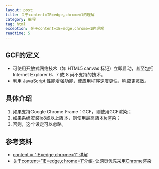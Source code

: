 ```yaml
---
layout: post
title: 关于content=IE=edge,chrome=1的理解
category: 编程
tag: html
exception: 关于content=IE=edge,chrome=1的理解
readtime: 5
---
```

## GCF的定义
* 可使用开放式网络技术（如 HTML5 canvas 标记）立即启动，甚至包括 Internet Explorer 6、7 或 8 尚不支持的技术。
* 利用 JavaScript 性能增强功能，使应用程序速度更快，响应更灵敏。

## 具体介绍
1. 如果支持Google Chrome Frame：GCF，则使用GCF渲染；
2. 如果系统安装ie8或以上版本，则使用最高版本ie渲染；
3. 否则，这个设定可以忽略。

## 参考资料
* [content = "IE=edge,chrome=1" 详解](http://www.cnblogs.com/alwaysfly/p/metachome1.html)
* [关于content=”IE=edge,chrome=1″介绍-让网页优先采用Chrome渲染](http://blog.csdn.net/u014398624/article/details/51252268)